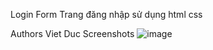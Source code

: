 Login Form
Trang đăng nhập sử dụng html css

Authors
Viet Duc
Screenshots
![image](https://github.com/user-attachments/assets/091a418a-3e9b-4cde-a014-c7c281baa07a)
